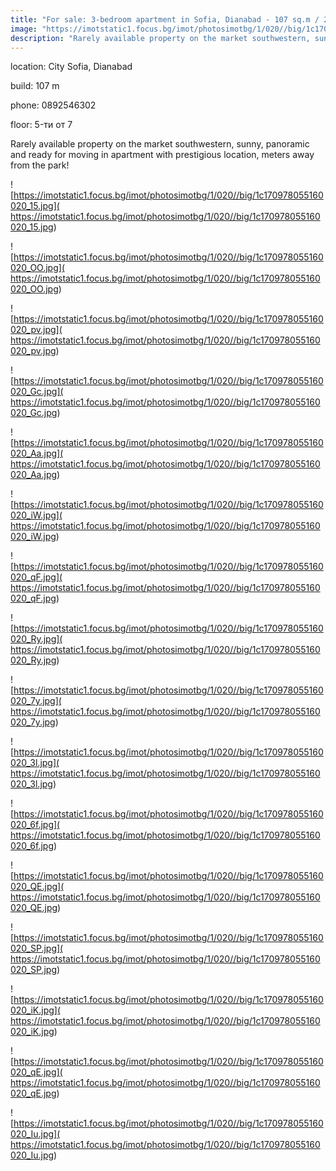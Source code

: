 ```yaml
---
title: "For sale: 3-bedroom apartment in Sofia, Dianabad - 107 sq.m / 262000 EUR :: imot.bg Ad"
image: "https://imotstatic1.focus.bg/imot/photosimotbg/1/020//big/1c170978055160020_tZ.jpg"
description: "Rarely available property on the market southwestern, sunny, panoramic and ready for moving in apartment with prestigious location, meters away from the park!"
---
```


location: City Sofia, Dianabad

build: 107 m

phone: 0892546302

floor: 5-ти от 7

Rarely available property on the market southwestern, sunny, panoramic and ready for moving in apartment with prestigious location, meters away from the park!


![https://imotstatic1.focus.bg/imot/photosimotbg/1/020//big/1c170978055160020_15.jpg]( https://imotstatic1.focus.bg/imot/photosimotbg/1/020//big/1c170978055160020_15.jpg)


![https://imotstatic1.focus.bg/imot/photosimotbg/1/020//big/1c170978055160020_OO.jpg]( https://imotstatic1.focus.bg/imot/photosimotbg/1/020//big/1c170978055160020_OO.jpg)


![https://imotstatic1.focus.bg/imot/photosimotbg/1/020//big/1c170978055160020_pv.jpg]( https://imotstatic1.focus.bg/imot/photosimotbg/1/020//big/1c170978055160020_pv.jpg)


![https://imotstatic1.focus.bg/imot/photosimotbg/1/020//big/1c170978055160020_Gc.jpg]( https://imotstatic1.focus.bg/imot/photosimotbg/1/020//big/1c170978055160020_Gc.jpg)


![https://imotstatic1.focus.bg/imot/photosimotbg/1/020//big/1c170978055160020_Aa.jpg]( https://imotstatic1.focus.bg/imot/photosimotbg/1/020//big/1c170978055160020_Aa.jpg)


![https://imotstatic1.focus.bg/imot/photosimotbg/1/020//big/1c170978055160020_iW.jpg]( https://imotstatic1.focus.bg/imot/photosimotbg/1/020//big/1c170978055160020_iW.jpg)


![https://imotstatic1.focus.bg/imot/photosimotbg/1/020//big/1c170978055160020_qF.jpg]( https://imotstatic1.focus.bg/imot/photosimotbg/1/020//big/1c170978055160020_qF.jpg)


![https://imotstatic1.focus.bg/imot/photosimotbg/1/020//big/1c170978055160020_Ry.jpg]( https://imotstatic1.focus.bg/imot/photosimotbg/1/020//big/1c170978055160020_Ry.jpg)


![https://imotstatic1.focus.bg/imot/photosimotbg/1/020//big/1c170978055160020_7y.jpg]( https://imotstatic1.focus.bg/imot/photosimotbg/1/020//big/1c170978055160020_7y.jpg)


![https://imotstatic1.focus.bg/imot/photosimotbg/1/020//big/1c170978055160020_3l.jpg]( https://imotstatic1.focus.bg/imot/photosimotbg/1/020//big/1c170978055160020_3l.jpg)


![https://imotstatic1.focus.bg/imot/photosimotbg/1/020//big/1c170978055160020_6f.jpg]( https://imotstatic1.focus.bg/imot/photosimotbg/1/020//big/1c170978055160020_6f.jpg)


![https://imotstatic1.focus.bg/imot/photosimotbg/1/020//big/1c170978055160020_QE.jpg]( https://imotstatic1.focus.bg/imot/photosimotbg/1/020//big/1c170978055160020_QE.jpg)


![https://imotstatic1.focus.bg/imot/photosimotbg/1/020//big/1c170978055160020_SP.jpg]( https://imotstatic1.focus.bg/imot/photosimotbg/1/020//big/1c170978055160020_SP.jpg)


![https://imotstatic1.focus.bg/imot/photosimotbg/1/020//big/1c170978055160020_iK.jpg]( https://imotstatic1.focus.bg/imot/photosimotbg/1/020//big/1c170978055160020_iK.jpg)


![https://imotstatic1.focus.bg/imot/photosimotbg/1/020//big/1c170978055160020_qE.jpg]( https://imotstatic1.focus.bg/imot/photosimotbg/1/020//big/1c170978055160020_qE.jpg)


![https://imotstatic1.focus.bg/imot/photosimotbg/1/020//big/1c170978055160020_Iu.jpg]( https://imotstatic1.focus.bg/imot/photosimotbg/1/020//big/1c170978055160020_Iu.jpg)


